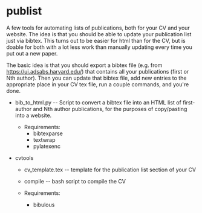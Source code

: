 # publist
A few tools for automating lists of publications, both for your CV and your website.  The idea is that you should be able to update your publication list just via bibtex.  This turns out to be easier for html than for the CV, but is doable for both with a lot less work than manually updating every time you put out a new paper.

The basic idea is that you should export a bibtex file (e.g. from https://ui.adsabs.harvard.edu/) that contains all your publications (first or Nth author).  Then you can update that bibtex file, add new entries to the appropriate place in your CV tex file, run a couple commands, and you're done.

* bib_to_html.py -- Script to convert a bibtex file into an HTML list of first-author and Nth author publications, for the purposes of copy/pasting into a website.
  * Requirements:
    * bibtexparse
    * textwrap
    * pylatexenc

* cvtools
  * cv_template.tex -- template for the publication list section of your CV
  * compile -- bash script to compile the CV
  
  * Requirements:
    * bibulous

